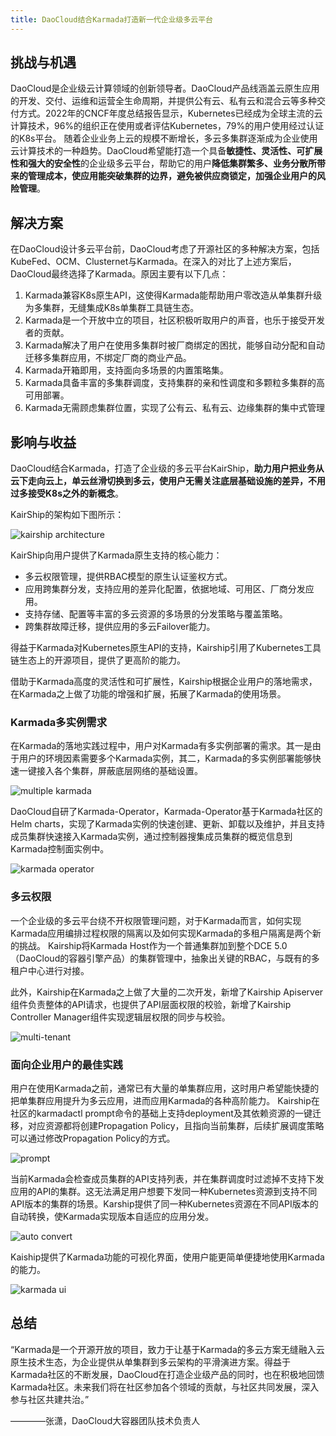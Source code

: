 ```yaml
---
title: DaoCloud结合Karmada打造新一代企业级多云平台
---
```


## 挑战与机遇

DaoCloud是企业级云计算领域的创新领导者。DaoCloud产品线涵盖云原生应用的开发、交付、运维和运营全生命周期，并提供公有云、私有云和混合云等多种交付方式。2022年的CNCF年度总结报告显示，Kubernetes已经成为全球主流的云计算技术，96%的组织正在使用或者评估Kubernetes，79%的用户使用经过认证的K8s平台。
随着企业业务上云的规模不断增长，多云多集群逐渐成为企业使用云计算技术的一种趋势。DaoCloud希望能打造一个具备**敏捷性、灵活性、可扩展性和强大的安全性**的企业级多云平台，帮助它的用户**降低集群繁多、业务分散所带来的管理成本，使应用能突破集群的边界，避免被供应商锁定，加强企业用户的风险管理**。

## 解决方案

在DaoCloud设计多云平台前，DaoCloud考虑了开源社区的多种解决方案，包括KubeFed、OCM、Clusternet与Karmada。在深入的对比了上述方案后，DaoCloud最终选择了Karmada。原因主要有以下几点：

1. Karmada兼容K8s原生API，这使得Karmada能帮助用户零改造从单集群升级为多集群，无缝集成K8s单集群工具链生态。
2. Karmada是一个开放中立的项目，社区积极听取用户的声音，也乐于接受开发者的贡献。
3. Karmada解决了用户在使用多集群时被厂商绑定的困扰，能够自动分配和自动迁移多集群应用，不绑定厂商的商业产品。
4. Karmada开箱即用，支持面向多场景的内置策略集。
5. Karmada具备丰富的多集群调度，支持集群的亲和性调度和多颗粒多集群的高可用部署。 
6. Karmada无需顾虑集群位置，实现了公有云、私有云、边缘集群的集中式管理

## 影响与收益

DaoCloud结合Karmada，打造了企业级的多云平台KairShip，**助力用户把业务从云下走向云上，单云丝滑切换到多云，使用户无需关注底层基础设施的差异，不用过多接受K8s之外的新概念**。

KairShip的架构如下图所示：

![kairship architecture](../resources/casestudies/daocloud/kairship_architecture.PNG)

KairShip向用户提供了Karmada原生支持的核心能力：

* 多云权限管理，提供RBAC模型的原生认证鉴权方式。
* 应用跨集群分发，支持应用的差异化配置，依据地域、可用区、厂商分发应用。
* 支持存储、配置等丰富的多云资源的多场景的分发策略与覆盖策略。
* 跨集群故障迁移，提供应用的多云Failover能力。

得益于Karmada对Kubernetes原生API的支持，Kairship引用了Kubernetes工具链生态上的开源项目，提供了更高阶的能力。

借助于Karmada高度的灵活性和可扩展性，Kairship根据企业用户的落地需求，在Karmada之上做了功能的增强和扩展，拓展了Karmada的使用场景。

### Karmada多实例需求

在Karmada的落地实践过程中，用户对Karmada有多实例部署的需求。其一是由于用户的环境因素需要多个Karmada实例，其二，Karmada的多实例部署能够快速一键接入各个集群，屏蔽底层网络的基础设置。

![multiple karmada](../resources/casestudies/daocloud/multi_karmada.PNG)

DaoCloud自研了Karmada-Operator，Karmada-Operator基于Karmada社区的Helm charts，实现了Karmada实例的快速创建、更新、卸载以及维护，并且支持成员集群快速接入Karmada实例，通过控制器搜集成员集群的概览信息到Karmada控制面实例中。

![karmada operator](../resources/casestudies/daocloud/karmada_operator.PNG)

### 多云权限

一个企业级的多云平台绕不开权限管理问题，对于Karmada而言，如何实现Karmada应用编排过程权限的隔离以及如何实现Karmada的多租户隔离是两个新的挑战。
Kairship将Karmada Host作为一个普通集群加到整个DCE 5.0（DaoCloud的容器引擎产品）的集群管理中，抽象出关键的RBAC，与既有的多租户中心进行对接。

此外，Kairship在Karmada之上做了大量的二次开发，新增了Kairship Apiserver组件负责整体的API请求，也提供了API层面权限的校验，新增了Kairship Controller Manager组件实现逻辑层权限的同步与校验。

![multi-tenant](../resources/casestudies/daocloud/multi_tenant.PNG)

### 面向企业用户的最佳实践

用户在使用Karmada之前，通常已有大量的单集群应用，这时用户希望能快捷的把单集群应用提升为多云应用，进而应用Karmada的各种高阶能力。
Kairship在社区的karmadactl prompt命令的基础上支持deployment及其依赖资源的一键迁移，对应资源都将创建Propagation Policy，且指向当前集群，后续扩展调度策略可以通过修改Propagation Policy的方式。

![prompt](../resources/casestudies/daocloud/prompt.PNG)

当前Karmada会检查成员集群的API支持列表，并在集群调度时过滤掉不支持下发应用的API的集群。这无法满足用户想要下发同一种Kubernetes资源到支持不同API版本的集群的场景。Karship提供了同一种Kubernetes资源在不同API版本的自动转换，使Karmada实现版本自适应的应用分发。

![auto convert](../resources/casestudies/daocloud/auto_convert.PNG)

Kaiship提供了Karmada功能的可视化界面，使用户能更简单便捷地使用Karmada的能力。

![karmada ui](../resources/casestudies/daocloud/ui.PNG)

## 总结

“Karmada是一个开源开放的项目，致力于让基于Karmada的多云方案无缝融入云原生技术生态，为企业提供从单集群到多云架构的平滑演进方案。得益于Karmada社区的不断发展，DaoCloud在打造企业级产品的同时，也在积极地回馈Karmada社区。未来我们将在社区参加各个领域的贡献，与社区共同发展，深入参与社区共建共治。”

————张潇，DaoCloud大容器团队技术负责人
